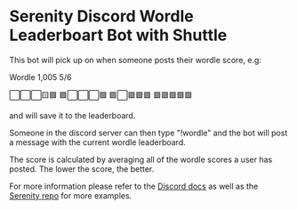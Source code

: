 # Serenity Discord Wordle Leaderboart Bot with Shuttle

This bot will pick up on when someone posts their wordle score, e.g:

Wordle 1,005 5/6

⬜⬜⬜🟨🟩
🟩⬜⬜⬜🟩
🟩⬜🟩🟩🟩
🟩🟩🟩🟩🟩

and will save it to the leaderboard.

Someone in the discord server can then type "!wordle" and the bot will post a message with the current wordle leaderboard.

The score is calculated by averaging all of the wordle scores a user has posted. The lower the score, the better.

For more information please refer to the [Discord docs](https://discord.com/developers/docs/getting-started) as well as the [Serenity repo](https://github.com/serenity-rs/serenity) for more examples.
